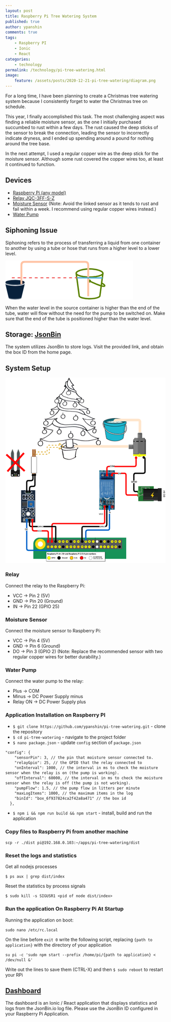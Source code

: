 ```yaml
---
layout: post
title: Raspberry Pi Tree Watering System
published: true
author: ypanshin
comments: true
tags:
    - Raspberry PI
    - Ionic
    - React
categories:
    - technology
permalink: /technology/pi-tree-watering.html
image:
    feature: /assets/posts/2020-12-21-pi-tree-watering/diagram.png
---
```

For a long time, I have been planning to create a Christmas tree watering system because I consistently forget to water the Christmas tree on schedule.
<!--more-->

This year, I finally accomplished this task. The most challenging aspect was finding a reliable moisture sensor, as the one I initially purchased succumbed to rust within a few days. The rust caused the deep sticks of the sensor to break the connection, leading the sensor to incorrectly indicate dryness, and I ended up spending around a pound for nothing around the tree base.

In the next attempt, I used a regular copper wire as the deep stick for the moisture sensor. Although some rust covered the copper wires too, at least it continued to function.

## Devices
- [Raspberry Pi (any model)](https://amzn.to/3nE8tsk)
- [Relay JQC-3FF-S-Z](https://amzn.to/38jBsez)
- [Moisture Sensor](https://amzn.to/3h5OksS) (Note: Avoid the linked sensor as it tends to rust and fail within a week. I recommend using regular copper wires instead.)
- [Water Pump](https://amzn.to/2WwcDGI)

## Siphoning Issue
Siphoning refers to the process of transferring a liquid from one container to another by using a tube or hose that runs from a higher level to a lower level. 

![Diagram](assets/posts/2020-12-21-pi-tree-watering/siphoning.png)

When the water level in the source container is higher than the end of the tube, water will flow without the need for the pump to be switched on. Make sure that the end of the tube is positioned higher than the water level.

## Storage: [JsonBin](https://jsonbin.io/)
The system utilizes JsonBin to store logs. Visit the provided link, and obtain the box ID from the home page.

## System Setup
![Diagram](/assets/posts/2020-12-21-pi-tree-watering/diagram.png)

### Relay
Connect the relay to the Raspberry Pi:
- VCC → Pin 2 (5V)
- GND → Pin 20 (Ground)
- IN  → Pin 22 (GPIO 25)

### Moisture Sensor
Connect the moisture sensor to Raspberry Pi:
- VCC → Pin 4 (5V)
- GND → Pin 6 (Ground)
- DO  → Pin 3 (GPIO 2)
(Note: Replace the recommended sensor with two regular copper wires for better durability.)

### Water Pump
Connect the water pump to the relay:
- Plus → COM
- Minus → DC Power Supply minus
- Relay ON → DC Power Supply plus

### Application Installation on Raspberry PI
- `$ git clone https://github.com/ypanshin/pi-tree-watering.git` - clone the repository
- `$ cd pi-tree-watering` - navigate to the project folder
- `$ nano package.json` - update `config` section of `package.json`
```
"config": {
    "sensorPin": 3, // the pin that moisture sensor connected to.
    "relayGpio": 25, // the GPIO that the relay connected to
    "onInterval": 1000, // the interval in ms to check the moisture sensor when the relay is on (the pump is working).
    "offInterval": 60000, // the interval in ms to check the moisture sensor when the relay is off (the pump is not working).
    "pumpFlow": 1.5, // the pump flow in litters per minute
    "maxLogItems": 1000, // the maximum items in the log
    "binId": "box_6f937824ca2f42a8a471" // the box id
  },
```
- `$ npm i && npm run build && npm start` - install, build and run the application

### Copy files to Raspberry Pi from another machine
```
scp -r ./dist pi@192.168.0.103:~/apps/pi-tree-watering/dist
```

### Reset the logs and statistics
Get all nodejs processes
```
$ ps aux | grep dist/index
```
Reset the statistics by process signals
```
$ sudo kill -s SIGUSR1 <pid of node dist/index>
```

### Run the application On Raspberry Pi At Startup
Running the application on boot:
```
sudo nano /etc/rc.local
```
On the line before `exit 0` write the following script, replacing `{path to application}` with the directory of your application
```
su pi -c 'sudo npm start --prefix /home/pi/{path to application} < /dev/null &' 
```
Write out the lines to save them (CTRL-X) and then `$ sudo reboot` to restart your RPi

## [Dashboard](https://pi-tree-watering.tech.panshin.me)
The dashboard is an Ionic / React application that displays statistics and logs from the JsonBin.io log file.
Please use the JsonBin ID configured in your Raspberry Pi Application.